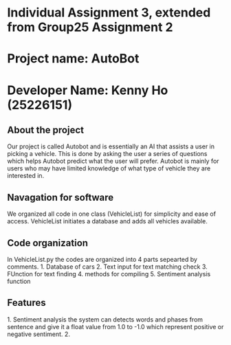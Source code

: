 <h1>Individual Assignment 3, extended from Group25 Assignment 2</h1>
<h1>Project name: AutoBot</h1>
<h1>Developer Name: Kenny Ho (25226151)</h1>


<h2>About the project</h2>
Our project is called Autobot and is essentially an AI that assists a user in picking a vehicle. This is done by asking the user a series of questions which helps Autobot predict what the user will prefer. Autobot is mainly for users who may have limited knowledge of what type of vehicle they are interested in.

<h2>Navagation for software</h2>
We organized all code in one class (VehicleList) for simplicity and ease of access. VehicleList initiates a database and adds all vehicles available. 
<h2>Code organization</h2>
In VehicleList.py the codes are organized into 4 parts sepearted by comments.
1. Database of cars
2. Text input for text matching check
3. FUnction for text finding 
4. methods for compiling 
5. Sentiment analysis function

<h2>Features</h2>
1. Sentiment analysis
the system can detects words and phases from sentence and give it a float value from 1.0 to -1.0 which represent positive or negative sentiment. 
2. 


